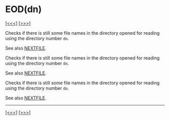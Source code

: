 # EOD(dn)

[\[\<\<\<\]](ug_25.49.1.md) [\[\>\>\>\]](ug_25.51.md)

Checks if there is still some file names in the directory opened for
reading using the directory number `dn`.

See also [NEXTFILE](ug_25.146.md).

Checks if there is still some file names in the directory opened for
reading using the directory number `dn`.

See also [NEXTFILE](ug_25.146.md).

Checks if there is still some file names in the directory opened for
reading using the directory number `dn`.

See also [NEXTFILE](ug_25.146.md).

-----

[\[\<\<\<\]](ug_25.49.1.md) [\[\>\>\>\]](ug_25.51.md)
